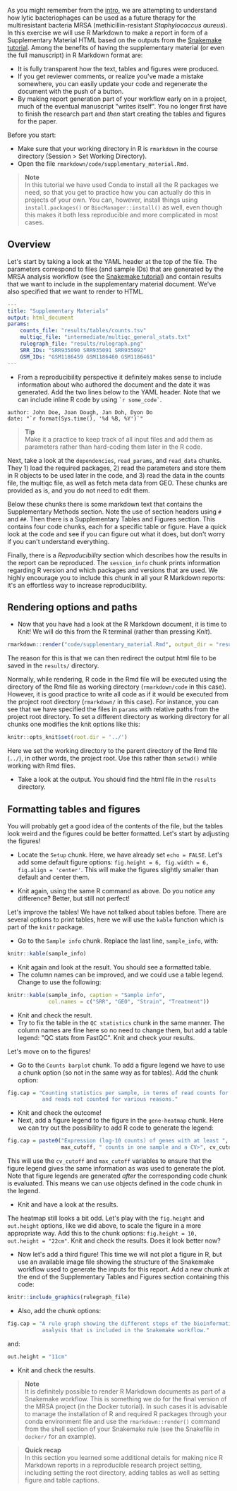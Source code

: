 As you might remember from the [intro](tutorial_intro.md), we are attempting to
understand how lytic bacteriophages can be used as a future therapy for the
multiresistant bacteria MRSA (methicillin-resistant _Staphylococcus aureus_).
In this exercise we will use R Markdown to make a report in form of a
Supplementary Material HTML based on the outputs from the [Snakemake tutorial](snakemake.md).
Among the benefits of having the supplementary material (or even the full
manuscript) in R Markdown format are:

* It is fully transparent how the text, tables and figures were produced.
* If you get reviewer comments, or realize you've made a mistake somewhere, you
  can easily update your code and regenerate the document with the push of
  a button.
* By making report generation part of your workflow early on in a project, much
  of the eventual manuscript "writes itself". You no longer first have to
  finish the research part and _then_ start creating the tables and figures for
  the paper.

Before you start:

* Make sure that your working directory in R is `rmarkdown` in the course
  directory (Session > Set Working Directory).
* Open the file `rmarkdown/code/supplementary_material.Rmd`.

> **Note** <br>
> In this tutorial we have used Conda to install all the R packages we need,
> so that you get to practice how you can actually do this in projects of your
> own. You can, however, install things using `install.packages()` or
> `BiocManager::install()` as well, even though this makes it both less
> reproducible and more complicated in most cases.

## Overview

Let's start by taking a look at the YAML header at the top of the file. The
parameters correspond to files (and sample IDs) that are generated by the MRSA
analysis workflow (see the [Snakemake tutorial](snakemake.md)) and contain
results that we want to include in the supplementary material document. We've
also specified that we want to render to HTML.

```yaml
---
title: "Supplementary Materials"
output: html_document
params:
    counts_file: "results/tables/counts.tsv"
    multiqc_file: "intermediate/multiqc_general_stats.txt"
    rulegraph_file: "results/rulegraph.png"
    SRR_IDs: "SRR935090 SRR935091 SRR935092"
    GSM_IDs: "GSM1186459 GSM1186460 GSM1186461"
---
```

* From a reproducibility perspective it definitely makes sense to include
  information about who authored the document and the date it was generated.
  Add the two lines below to the YAML header. Note that we can include inline
  R code by using `` `r some_code` ``.

```
author: John Doe, Joan Dough, Jan Doh, Dyon Do
date: "`r format(Sys.time(), '%d %B, %Y')`"
```

> **Tip** <br>
> Make it a practice to keep track of all input files and add them as
> parameters rather than hard-coding them later in the R code.

Next, take a look at the `dependencies`, `read_params`, and `read_data` chunks.
They 1) load the required packages, 2) read the parameters and store them in
R objects to be used later in the code, and 3) read the data in the counts
file, the multiqc file, as well as fetch meta data from GEO. These chunks are
provided as is, and you do not need to edit them.

Below these chunks there is some markdown text that contains the Supplementary
Methods section. Note the use of section headers using `#` and `##`. Then there
is a Supplementary Tables and Figures section. This contains four code chunks,
each for a specific table or figure. Have a quick look at the code and see if
you can figure out what it does, but don't worry if you can't understand
everything.

Finally, there is a *Reproducibility* section which describes how the results in
the report can be reproduced. The `session_info` chunk prints information
regarding R version and which packages and versions that are used. We highly
encourage you to include this chunk in all your R Markdown reports: it's an
effortless way to increase reproducibility.

## Rendering options and paths

* Now that you have had a look at the R Markdown document, it is time to Knit!
  We will do this from the R terminal (rather than pressing *Knit*).

```r
rmarkdown::render("code/supplementary_material.Rmd", output_dir = "results")
```

The reason for this is that we can then redirect the output html file to be
saved in the `results/` directory.

Normally, while rendering, R code in the Rmd file will be executed using the
directory of the Rmd file as working directory (`rmarkdown/code` in this case).
However, it is good practice to write all code as if it would be executed from
the project root directory (`rmarkdown/` in this case). For instance, you can
see that we have specified the files in `params` with relative paths from the
project root directory. To set a different directory as working directory for
all chunks one modifies the knit options like this:

```r
knitr::opts_knit$set(root.dir = '../')
```

Here we set the working directory to the parent directory of the Rmd file
(`../`), in other words, the project root. Use this rather than `setwd()` while
working with Rmd files.

* Take a look at the output. You should find the html file in the `results`
  directory.

## Formatting tables and figures

You will probably get a good idea of the contents of the file, but the tables
look weird and the figures could be better formatted. Let's start by adjusting
the figures!

* Locate the `Setup` chunk. Here, we have already set `echo = FALSE`. Let's add
  some default figure options: `fig.height = 6, fig.width = 6, fig.align
  = 'center'`. This will make the figures slightly smaller than default and
  center them.

* Knit again, using the same R command as above. Do you notice any difference?
  Better, but still not perfect!

Let's improve the tables! We have not talked about tables before. There are
several options to print tables, here we will use the `kable` function which is
part of the `knitr` package.

* Go to the `Sample info` chunk. Replace the last line, `sample_info`, with:

```r
knitr::kable(sample_info)
```

* Knit again and look at the result. You should see a formatted table.
* The column names can be improved, and we could use a table legend. Change to
  use the following:

```r
knitr::kable(sample_info, caption = "Sample info",
             col.names = c("SRR", "GEO", "Strain", "Treatment"))
```

* Knit and check the result.
* Try to fix the table in the `QC statistics` chunk in the same manner. The
  column names are fine here so no need to change them, but add a table legend:
  "QC stats from FastQC". Knit and check your results.

Let's move on to the figures!

* Go to the `Counts barplot` chunk. To add a figure legend we have to use
  a chunk option (so not in the same way as for tables). Add the chunk option:

```r
fig.cap = "Counting statistics per sample, in terms of read counts for genes
           and reads not counted for various reasons."
```

* Knit and check the outcome!
* Next, add a figure legend to the figure in the `gene-heatmap` chunk. Here we
  can try out the possibility to add R code to generate the legend:

```r
fig.cap = paste0("Expression (log-10 counts) of genes with at least ",
                 max_cutoff, " counts in one sample and a CV>", cv_cutoff, ".")
```

This will use the `cv_cutoff` and `max_cutoff` variables to ensure that the
figure legend gives the same information as was used to generate the plot. Note
that figure legends are generated *after* the corresponding code chunk is
evaluated. This means we can use objects defined in the code chunk in the
legend.

* Knit and have a look at the results.

The heatmap still looks a bit odd. Let's play with the `fig.height` and
`out.height` options, like we did above, to scale the figure in a more
appropriate way. Add this to the chunk options: `fig.height = 10,
out.height = "22cm"`. Knit and check the results. Does it look better now?

* Now let's add a third figure! This time we will not plot a figure in R, but
  use an available image file showing the structure of the Snakemake workflow
  used to generate the inputs for this report. Add a new chunk at the end of
  the Supplementary Tables and Figures section containing this code:

```r
knitr::include_graphics(rulegraph_file)
```

* Also, add the chunk options:

```r
fig.cap = "A rule graph showing the different steps of the bioinformatic
           analysis that is included in the Snakemake workflow."
```

and:

```r
out.height = "11cm"
```

* Knit and check the results.

> **Note** <br>
> It is definitely possible to render R Markdown documents as part of
> a Snakemake workflow. This is something we do for the final version of the
> MRSA project (in the Docker tutorial). In such cases it is advisable to
> manage the installation of R and required R packages through your conda
> environment file and use the `rmarkdown::render()` command from the shell
> section of your Snakemake rule (see the Snakefile in `docker/` for an
> example).

> **Quick recap** <br>
> In this section you learned some additional details for making nice
> R Markdown reports in a reproducible research project setting, including
> setting the root directory, adding tables as well as setting figure and
> table captions.
